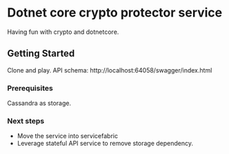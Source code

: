 # Dotnet core crypto protector service

Having fun with crypto and dotnetcore.

## Getting Started

Clone and play.
API schema: http://localhost:64058/swagger/index.html

### Prerequisites

Cassandra as storage.

### Next steps

- Move the service into servicefabric
- Leverage stateful API service to remove storage dependency.
